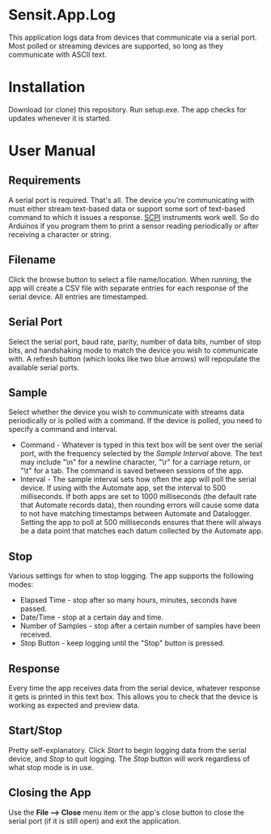 # Sensit.App.Log
This application logs data from devices that communicate via a serial port. Most polled or streaming devices are supported, so long as they communicate with ASCII text.

# Installation
Download (or clone) this repository.  Run setup.exe.
The app checks for updates whenever it is started.

# User Manual

## Requirements
A serial port is required.  That's all.  The device you're communicating with must either stream text-based data or support some sort of text-based command to which it issues a response.  [SCPI](https://en.wikipedia.org/wiki/Standard_Commands_for_Programmable_Instruments) instruments work well.  So do Arduinos if you program them to print a sensor reading periodically or after receiving a character or string.

## Filename
Click the browse button to select a file name/location.  When running, the app will create a CSV file with separate entries for each response of the serial device.  All entries are timestamped.

## Serial Port
Select the serial port, baud rate, parity, number of data bits, number of stop bits, and handshaking mode to match the device you wish to communicate with.  A refresh button (which looks like two blue arrows) will repopulate the available serial ports.

## Sample
Select whether the device you wish to communicate with streams data periodically or is polled with a command.  If the device is polled, you need to specify a command and interval.
* Command - Whatever is typed in this text box will be sent over the serial port, with the frequency selected by the _Sample Interval_ above.  The text may include "\n" for a newline character, "\r" for a carriage return, or "\t" for a tab.  The command is saved between sessions of the app.
* Interval - The sample interval sets how often the app will poll the serial device.  If using with the Automate app, set the interval to 500 milliseconds.  If both apps are set to 1000 milliseconds (the default rate that Automate records data), then rounding errors will cause some data to not have matching timestamps between Automate and Datalogger.  Setting the app to poll at 500 milliseconds ensures that there will always be a data point that matches each datum collected by the Automate app.

## Stop
Various settings for when to stop logging.  The app supports the following modes:
* Elapsed Time - stop after so many hours, minutes, seconds have passed.
* Date/Time - stop at a certain day and time.
* Number of Samples - stop after a certain number of samples have been received.
* Stop Button - keep logging until the "Stop" button is pressed.

## Response
Every time the app receives data from the serial device, whatever response it gets is printed in this text box.  This allows you to check that the device is working as expected and preview data.

## Start/Stop
Pretty self-explanatory.  Click _Start_ to begin logging data from the serial device, and _Stop_ to quit logging.  The _Stop_ button will work regardless of what stop mode is in use.

## Closing the App
Use the **File --> Close** menu item or the app's close button to close the serial port (if it is still open) and exit the application.
